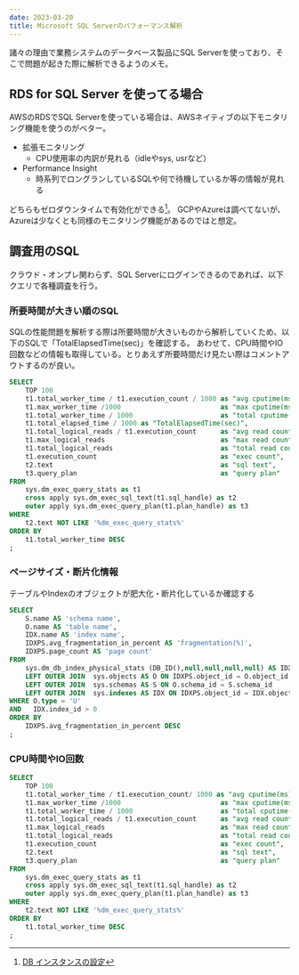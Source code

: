 ```yaml
---
date: 2023-03-20
title: Microsoft SQL Serverのパフォーマンス解析
---
```


諸々の理由で業務システムのデータベース製品にSQL Serverを使っており、そこで問題が起きた際に解析できるようのメモ。

## RDS for SQL Server を使ってる場合

AWSのRDSでSQL Serverを使っている場合は、AWSネイティブの以下モニタリング機能を使うのがベター。

- 拡張モニタリング
	- CPU使用率の内訳が見れる（idleやsys, usrなど）
- Performance Insight
	- 時系列でロングランしているSQLや何で待機しているか等の情報が見れる

どちらもゼロダウンタイムで有効化ができる[^1]。
GCPやAzureは調べてないが、Azureは少なくとも同様のモニタリング機能があるのではと想定。

## 調査用のSQL

クラウド・オンプレ関わらず、SQL Serverにログインできるのであれば、以下クエリで各種調査を行う。

### 所要時間が大きい順のSQL
SQLの性能問題を解析する際は所要時間が大きいものから解析していくため、以下のSQLで「TotalElapsedTime(sec)」を確認する。
あわせて、CPU時間やIO回数などの情報も取得している。とりあえず所要時間だけ見たい際はコメントアウトするのが良い。
```sql
SELECT
    TOP 100
    t1.total_worker_time / t1.execution_count / 1000 as "avg cputime(ms)",
    t1.max_worker_time /1000                         as "max cputime(ms)",
    t1.total_worker_time / 1000                      as "total cputime(ms)",
    t1.total_elapsed_time / 1000 as "TotalElapsedTime(sec)",
    t1.total_logical_reads / t1.execution_count      as "avg read count",
    t1.max_logical_reads                             as "max read count",
    t1.total_logical_reads                           as "total read count",
    t1.execution_count                               as "exec count",
    t2.text                                          as "sql text",
    t3.query_plan                                    as "query plan"
FROM
    sys.dm_exec_query_stats as t1
    cross apply sys.dm_exec_sql_text(t1.sql_handle) as t2
    outer apply sys.dm_exec_query_plan(t1.plan_handle) as t3
WHERE
    t2.text NOT LIKE '%dm_exec_query_stats%'
ORDER BY
    t1.total_worker_time DESC
;
```

### ページサイズ・断片化情報
テーブルやIndexのオブジェクトが肥大化・断片化しているか確認する
```sql
SELECT
    S.name AS 'schema name',
    O.name AS 'table name',
    IDX.name AS 'index name',
    IDXPS.avg_fragmentation_in_percent AS 'fragmentation(%)',
    IDXPS.page_count AS 'page count'
FROM
    sys.dm_db_index_physical_stats (DB_ID(),null,null,null,null) AS IDXPS
    LEFT OUTER JOIN  sys.objects AS O ON IDXPS.object_id = O.object_id
    LEFT OUTER JOIN  sys.schemas AS S ON O.schema_id = S.schema_id
    LEFT OUTER JOIN  sys.indexes AS IDX ON IDXPS.object_id = IDX.object_id  AND IDXPS.index_id = IDX.index_id
WHERE O.type = 'U'
AND   IDX.index_id > 0
ORDER BY
    IDXPS.avg_fragmentation_in_percent DESC
;
```

### CPU時間やIO回数
```sql
SELECT
    TOP 100
    t1.total_worker_time / t1.execution_count/ 1000 as "avg cputime(ms)",
    t1.max_worker_time /1000                         as "max cputime(ms)",
    t1.total_worker_time / 1000                      as "total cputime(ms)",
    t1.total_logical_reads / t1.execution_count      as "avg read count",
    t1.max_logical_reads                             as "max read count",
    t1.total_logical_reads                           as "total read count",
    t1.execution_count                               as "exec count",
    t2.text                                          as "sql text",
    t3.query_plan                                    as "query plan"
FROM
    sys.dm_exec_query_stats as t1
    cross apply sys.dm_exec_sql_text(t1.sql_handle) as t2
    outer apply sys.dm_exec_query_plan(t1.plan_handle) as t3
WHERE
    t2.text NOT LIKE '%dm_exec_query_stats%'
ORDER BY
    t1.total_worker_time DESC
;
```

[^1]: [DB インスタンスの設定](https://docs.aws.amazon.com/ja_jp/AmazonRDS/latest/UserGuide/Overview.DBInstance.Modifying.html#USER_ModifyInstance.Settings)
